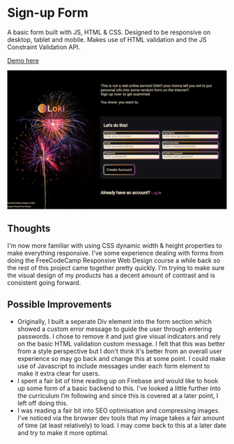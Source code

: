 # Sign-up Form

A basic form built with JS, HTML & CSS. Designed to be responsive on desktop, tablet and mobile. Makes use of HTML validation and the JS Constraint Validation API.

[Demo here](https://casssb.github.io/sign-up-form/)

![Image of live version](./img/sign-up-form.PNG)

## Thoughts
I'm now more familiar with using CSS dynamic width & height properties to make everything responsive. I've some experience dealing with forms from doing the FreeCodeCamp Responsive Web Design course a while back so the rest of this project came together pretty quickly. I'm trying to make sure the visual design of my products has a decent amount of contrast and is consistent going forward.

## Possible Improvements
* Originally, I built a seperate Div element into the form section which showed a custom error message to guide the user through entering passwords. I chose to remove it and just give visual indicators and rely on the basic HTML validation custom message. I felt that this was better from a style perspective but I don't think it's better from an overall user experience so may go back and change this at some point. I could make use of Javascript to include messages under each form element to make it extra clear for users.
* I spent a fair bit of time reading up on Firebase and would like to hook up some form of a basic backend to this. I've looked a little further into the curriculum I’m following and since this is covered at a later point, I left off doing this.
* I was reading a fair bit into SEO optimisation and compressing images. I've noticed via the browser dev tools that my image takes a fair amount of time (at least relatively) to load. I may come back to this at a later date and try to make it more optimal.
